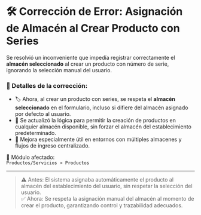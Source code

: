 # 🛠️ Corrección de Error: Asignación de Almacén al Crear Producto con Series

Se resolvió un inconveniente que impedía registrar correctamente el **almacén seleccionado** al crear un producto con número de serie, ignorando la selección manual del usuario.

### 🔧 Detalles de la corrección:
- 🏷️ Ahora, al crear un producto con series, se respeta el **almacén seleccionado** en el formulario, incluso si difiere del almacén asignado por defecto al usuario.
- 🧭 Se actualizó la lógica para permitir la creación de productos en cualquier almacén disponible, sin forzar el almacén del establecimiento predeterminado.
- 🔐 Mejora especialmente útil en entornos con múltiples almacenes y flujos de ingreso centralizado.

📌 Módulo afectado:  
`Productos/Servicios > Productos`

---

> ⚠️ Antes: El sistema asignaba automáticamente el producto al almacén del establecimiento del usuario, sin respetar la selección del usuario.  
> ✅ Ahora: Se respeta la asignación manual del almacén al momento de crear el producto, garantizando control y trazabilidad adecuados.
